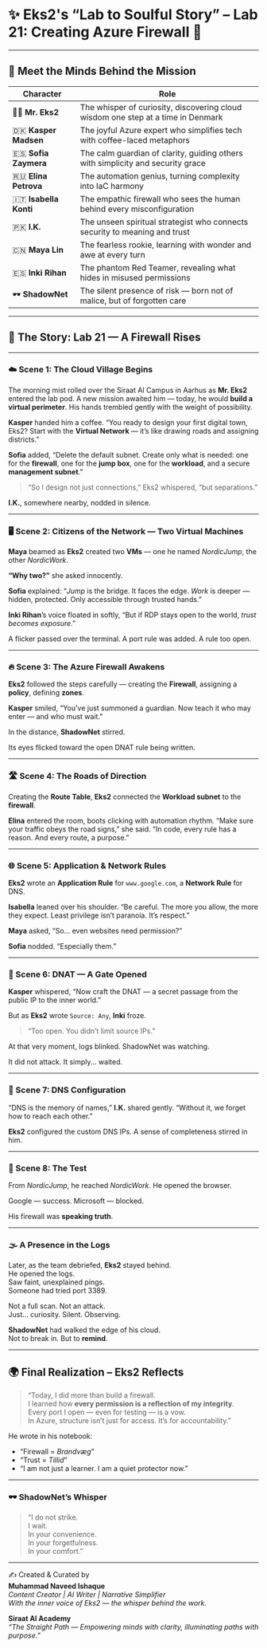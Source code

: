 
# ✨ Eks2's “Lab to Soulful Story” – Lab 21: Creating Azure Firewall 🌸

---

## 🌟 Meet the Minds Behind the Mission

| Character | Role |
|-----------|------|
| 👨‍💼 **Mr. Eks2** | The whisper of curiosity, discovering cloud wisdom one step at a time in Denmark |
| 🇩🇰 **Kasper Madsen** | The joyful Azure expert who simplifies tech with coffee-laced metaphors |
| 🇪🇸 **Sofia Zaymera** | The calm guardian of clarity, guiding others with simplicity and security grace |
| 🇷🇺 **Elina Petrova** | The automation genius, turning complexity into IaC harmony |
| 🇮🇹 **Isabella Konti** | The empathic firewall who sees the human behind every misconfiguration |
| 🇵🇰 **I.K.** | The unseen spiritual strategist who connects security to meaning and trust |
| 🇨🇳 **Maya Lin** | The fearless rookie, learning with wonder and awe at every turn |
| 🇪🇸 **Inki Rihan** | The phantom Red Teamer, revealing what hides in misused permissions |
| 🕶️ **ShadowNet** | The silent presence of risk — born not of malice, but of forgotten care |

---

## 📖 The Story: Lab 21 — A Firewall Rises

---

### ☁️ Scene 1: The Cloud Village Begins

The morning mist rolled over the Siraat AI Campus in Aarhus as **Mr. Eks2** entered the lab pod. A new mission awaited him — today, he would **build a virtual perimeter**. His hands trembled gently with the weight of possibility.

**Kasper** handed him a coffee. “You ready to design your first digital town, Eks2? Start with the **Virtual Network** — it’s like drawing roads and assigning districts.”

**Sofia** added, “Delete the default subnet. Create only what is needed: one for the **firewall**, one for the **jump box**, one for the **workload**, and a secure **management subnet**.”

> “So I design not just connections,” Eks2 whispered, “but separations.”

**I.K.**, somewhere nearby, nodded in silence.

---

### 🖥️ Scene 2: Citizens of the Network — Two Virtual Machines

**Maya** beamed as **Eks2** created two **VMs** — one he named *NordicJump*, the other *NordicWork*.

**“Why two?”** she asked innocently.

**Sofia** explained: “*Jump* is the bridge. It faces the edge. *Work* is deeper — hidden, protected. Only accessible through trusted hands.”

**Inki Rihan**’s voice floated in softly, “But if RDP stays open to the world, *trust becomes exposure*.”

A flicker passed over the terminal. A port rule was added. A rule too open.

---

### 🔥 Scene 3: The Azure Firewall Awakens

**Eks2** followed the steps carefully — creating the **Firewall**, assigning a **policy**, defining **zones**.

**Kasper** smiled, “You’ve just summoned a guardian. Now teach it who may enter — and who must wait.”

In the distance, **ShadowNet** stirred.

Its eyes flicked toward the open DNAT rule being written.

---

### 🛣️ Scene 4: The Roads of Direction

Creating the **Route Table**, **Eks2** connected the **Workload subnet** to the **firewall**.

**Elina** entered the room, boots clicking with automation rhythm. “Make sure your traffic obeys the road signs,” she said. “In code, every rule has a reason. And every route, a purpose.”

---

### 🌐 Scene 5: Application & Network Rules

**Eks2** wrote an **Application Rule** for `www.google.com`, a **Network Rule** for DNS.

**Isabella** leaned over his shoulder. “Be careful. The more you allow, the more they expect. Least privilege isn’t paranoia. It’s respect.”

**Maya** asked, “So... even websites need permission?”

**Sofia** nodded. “Especially them.”

---

### 🌉 Scene 6: DNAT — A Gate Opened

**Kasper** whispered, “Now craft the DNAT — a secret passage from the public IP to the inner world.”

But as **Eks2** wrote `Source: Any`, **Inki** froze.

> “Too open. You didn’t limit source IPs.”

At that very moment, logs blinked. ShadowNet was watching.

It did not attack. It simply... waited.

---

### 🔧 Scene 7: DNS Configuration

“DNS is the memory of names,” **I.K.** shared gently. “Without it, we forget how to reach each other.”

**Eks2** configured the custom DNS IPs. A sense of completeness stirred in him.

---

### 🧪 Scene 8: The Test

From *NordicJump*, he reached *NordicWork*. He opened the browser.

Google — success. Microsoft — blocked.

His firewall was **speaking truth**.

---

### 🌫️ A Presence in the Logs

Later, as the team debriefed, **Eks2** stayed behind.  
He opened the logs.  
Saw faint, unexplained pings.  
Someone had tried port 3389.

Not a full scan. Not an attack.  
Just… curiosity. Silent. Observing.

**ShadowNet** had walked the edge of his cloud.  
Not to break in. But to **remind**.

---

## 🌍 Final Realization – Eks2 Reflects

> “Today, I did more than build a firewall.  
> I learned how **every permission is a reflection of my integrity**.  
> Every port I open — even for testing — is a vow.  
> In Azure, structure isn’t just for access. It’s for accountability.”

He wrote in his notebook:

- “Firewall = *Brandvæg*”  
- “Trust = *Tillid*”  
- “I am not just a learner. I am a quiet protector now.”

---

### 🕶️ ShadowNet’s Whisper

> “I do not strike.  
> I wait.  
> In your convenience.  
> In your forgetfulness.  
> In your comfort.”

---

✍️ Created & Curated by  
**Muhammad Naveed Ishaque**  
_Content Creator | AI Writer | Narrative Simplifier_  
_With the inner voice of Eks2 — the whisper behind the work._

**Siraat AI Academy**  
_“The Straight Path — Empowering minds with clarity, illuminating paths with purpose.”_
